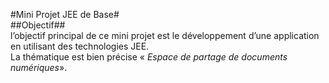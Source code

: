 #Mini Projet JEE de Base#  
##Objectif##  
l’objectif principal de ce mini projet est le développement d’une application en utilisant des
technologies JEE.  
La thématique est bien précise « *Espace de partage de documents numériques*».